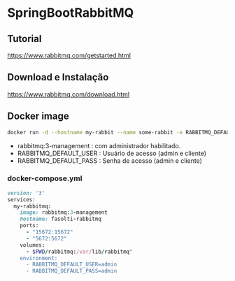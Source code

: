 # SpringBootRabbitMQ



## Tutorial
https://www.rabbitmq.com/getstarted.html

## Download e Instalação 
https://www.rabbitmq.com/download.html

## Docker image

```sh
docker run -d --hostname my-rabbit --name some-rabbit -e RABBITMQ_DEFAULT_USER=user -e RABBITMQ_DEFAULT_PASS=password rabbitmq:3-management
```

- rabbitmq:3-management : com administrador habilitado.
- RABBITMQ_DEFAULT_USER : Usuário de acesso (admin e cliente)
- RABBITMQ_DEFAULT_PASS : Senha de acesso (admin e cliente)

### docker-compose.yml
```ruby
version: '3'
services:
  my-rabbitmq:
    image: rabbitmq:3-management
    hostname: fasolti-rabbitmq
    ports:
      - "15672:15672"
      - "5672:5672"
    volumes:
      - $PWD/rabbitmq:/var/lib/rabbitmq"
    environment:
      - RABBITMQ_DEFAULT_USER=admin
      - RABBITMQ_DEFAULT_PASS=admin
```     